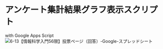 # アンケート集計結果グラフ表示スクリプト
with Google Apps Script
![6-13【情報科学入門56限】投票ページ（回答）-Google-スプレッドシート](https://github.com/brightwaltz/addGraph/assets/1144934/5f119273-5b0c-4841-ada6-0a25e9f968b6)
